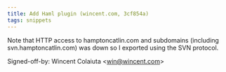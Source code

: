 ```yaml
---
title: Add Haml plugin (wincent.com, 3cf854a)
tags: snippets
---
```


Note that HTTP access to hamptoncatlin.com and subdomains (including svn.hamptoncatlin.com) was down so I exported using the SVN protocol.

Signed-off-by: Wincent Colaiuta &lt;win@wincent.com&gt;
